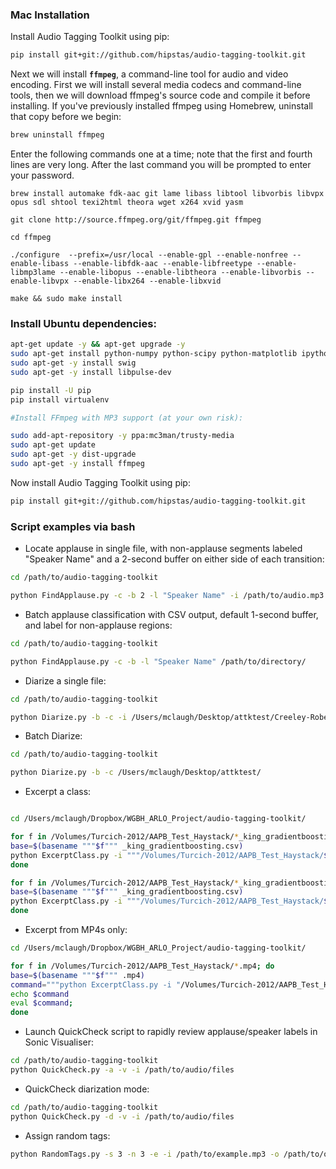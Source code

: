 
### Mac Installation


Install Audio Tagging Toolkit using pip:

```bash
pip install git+git://github.com/hipstas/audio-tagging-toolkit.git
```

Next we will install **`ffmpeg`**, a command-line tool for audio and video encoding. First we will install several media codecs and command-line tools, then we will download ffmpeg's source code and compile it before installing. If you've previously installed ffmpeg using Homebrew, uninstall that copy before we begin:

```bash
brew uninstall ffmpeg
```

Enter the following commands one at a time; note that the first and fourth lines are very long. After the last command you will be prompted to enter your password.

```
brew install automake fdk-aac git lame libass libtool libvorbis libvpx opus sdl shtool texi2html theora wget x264 xvid yasm

git clone http://source.ffmpeg.org/git/ffmpeg.git ffmpeg

cd ffmpeg

./configure  --prefix=/usr/local --enable-gpl --enable-nonfree --enable-libass --enable-libfdk-aac --enable-libfreetype --enable-libmp3lame --enable-libopus --enable-libtheora --enable-libvorbis --enable-libvpx --enable-libx264 --enable-libxvid

make && sudo make install
```



### Install Ubuntu dependencies:

```bash
apt-get update -y && apt-get upgrade -y
sudo apt-get install python-numpy python-scipy python-matplotlib ipython ipython-notebook python-pandas python-sympy python-nose
sudo apt-get -y install swig
sudo apt-get -y install libpulse-dev

pip install -U pip
pip install virtualenv

#Install FFmpeg with MP3 support (at your own risk):

sudo add-apt-repository -y ppa:mc3man/trusty-media
sudo apt-get update
sudo apt-get -y dist-upgrade
sudo apt-get -y install ffmpeg
```

Now install Audio Tagging Toolkit using pip:

```bash
pip install git+git://github.com/hipstas/audio-tagging-toolkit.git
```





### Script examples via bash

- Locate applause in single file, with non-applause segments labeled "Speaker Name" and a 2-second buffer on either side of each transition:

```bash
cd /path/to/audio-tagging-toolkit

python FindApplause.py -c -b 2 -l "Speaker Name" -i /path/to/audio.mp3
```

- Batch applause classification with CSV output, default 1-second buffer, and label for non-applause regions:

```bash
cd /path/to/audio-tagging-toolkit

python FindApplause.py -c -b -l "Speaker Name" /path/to/directory/
```

- Diarize a single file:

```bash
cd /path/to/audio-tagging-toolkit

python Diarize.py -b -c -i /Users/mclaugh/Desktop/attktest/Creeley-Robert_33_A-Note_Rockdrill-2.mp3
```

- Batch Diarize:

```bash
cd /path/to/audio-tagging-toolkit

python Diarize.py -b -c /Users/mclaugh/Desktop/attktest/
```

- Excerpt a class:

```bash

cd /Users/mclaugh/Dropbox/WGBH_ARLO_Project/audio-tagging-toolkit/

for f in /Volumes/Turcich-2012/AAPB_Test_Haystack/*_king_gradientboosting.csv; do
base=$(basename """$f""" _king_gradientboosting.csv)
python ExcerptClass.py -i """/Volumes/Turcich-2012/AAPB_Test_Haystack/$base.mp3""" -t """$f""" -e 0 -o "/Volumes/Turcich-2012/AAPB_excerpt_output/";
done

for f in /Volumes/Turcich-2012/AAPB_Test_Haystack/*_king_gradientboosting.csv; do
base=$(basename """$f""" _king_gradientboosting.csv)
python ExcerptClass.py -i """/Volumes/Turcich-2012/AAPB_Test_Haystack/$base.mp4""" -t """$f""" -e 0 -o "/Volumes/Turcich-2012/AAPB_excerpt_output/";
done
```

- Excerpt from MP4s only:

```bash
cd /Users/mclaugh/Dropbox/WGBH_ARLO_Project/audio-tagging-toolkit/

for f in /Volumes/Turcich-2012/AAPB_Test_Haystack/*.mp4; do
base=$(basename """$f""" .mp4)
command="""python ExcerptClass.py -i "/Volumes/Turcich-2012/AAPB_Test_Haystack/$base.mp4" -t "/Volumes/Turcich-2012/AAPB_Test_Haystack/${base}_king_gradientboosting.csv" -e 0 -o "/Volumes/Turcich-2012/AAPB_excerpt_output/" """;
echo $command
eval $command;
done
```

- Launch QuickCheck script to rapidly review applause/speaker labels in Sonic Visualiser:

```bash
cd /path/to/audio-tagging-toolkit
python QuickCheck.py -a -v -i /path/to/audio/files
```

- QuickCheck diarization mode:


```bash
cd /path/to/audio-tagging-toolkit
python QuickCheck.py -d -v -i /path/to/audio/files
```

- Assign random tags:

```bash
python RandomTags.py -s 3 -n 3 -e -i /path/to/example.mp3 -o /path/to/output_dir/
```
